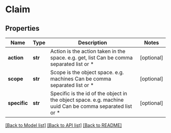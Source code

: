 # Claim

## Properties
Name | Type | Description | Notes
------------ | ------------- | ------------- | -------------
**action** | **str** | Action is the action taken in the space.  e.g. get, list Can be comma separated list or * | [optional] 
**scope** | **str** | Scope is the object space.  e.g. machines Can be comma separated list or * | [optional] 
**specific** | **str** | Specific is the id of the object in the object space.  e.g. machine uuid Can be comma separated list or * | [optional] 

[[Back to Model list]](../README.md#documentation-for-models) [[Back to API list]](../README.md#documentation-for-api-endpoints) [[Back to README]](../README.md)



